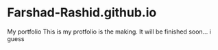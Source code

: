 # Farshad-Rashid.github.io
My portfolio
This is my protfolio is the making.
It will be finished soon... i guess
